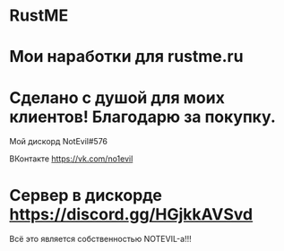 # RustME
Мои наработки для rustme.ru
=======
Сделано с душой для моих клиентов!
Благодарю за покупку.
=======
Мой дискорд
  NotEvil#576

ВКонтакте
 https://vk.com/no1evil

Сервер в дискорде
 https://discord.gg/HGjkkAVSvd
======

 Всё это является собственностью NOTEVIL-а!!!

